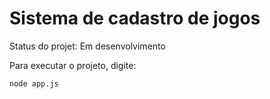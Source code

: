 # Sistema de cadastro de jogos

Status do projet: Em desenvolvimento

Para executar o projeto, digite:

```
node app.js
```

